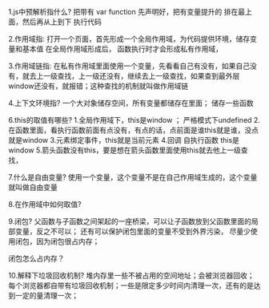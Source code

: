 1.js中预解析指什么?
把带有 var function  先声明好，把有变量提升的 排在最上面，然后再从上到下 执行代码 

2.作用域指:
打开一个页面，首先形成一个全局作用域，为代码提供环境，储存变量和基本值
在全局作用域形成后， 函数执行时才会形成私有作用域，

3.作用域链指:
在私有作用域里面使用一个变量，先看看自己有没有，如果自己没有，就去上一级查找，上一级还没有，继续去上一级查找，如果查到最外层window还没有，就报错；这种查找的机制就叫做作用域链

4.上下文环境指?
一个大对象储存空间，所有变量都储存在里面； 储存一些函数

6.this的取值有哪些?
    1.全局作用域下，this是window ；  严格模式下undefined
    2.在函数里面，看执行函数前面有点没有，有点的话，点前面是谁this就是谁，没点就是window
    3.元素绑定事件，this就是当前元素
    4.回调  自执行函数 this是window
    5.箭头函数没有this，要是想在箭头函数里面使用this就去他上一级查找，

7.什么是自由变量?
使用一个变量，这个变量不是在自己作用域生成的，这个变量就叫做自由变量

8.在作用域中如何取值?

9.闭包?
父函数与子函数之间架起的一座桥梁，可以让子函数放到父函数里面的局部变量，反之不可以； 还有可以保护闭包里面的变量不受到外界污染， 尽量少使用闭包，因为闭包很占内存；

  闭包怎么占内存？

10.解释下垃圾回收机制?
堆内存里一些不被占用的空间地址；会被浏览器回收；
每个浏览器都自带有垃圾回收机制；一些是限定多少时间内清理一次，还有的是达到一定的量清理一次；